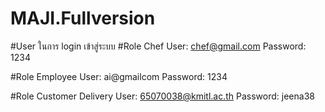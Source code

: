 # MAJI.Fullversion
#User ในการ login เข้าสู่ระบบ
#Role Chef
User: chef@gmail.com
Password: 1234

#Role Employee
User: ai@gmailcom
Password: 1234

#Role Customer Delivery
User: 65070038@kmitl.ac.th
Password: jeena38
